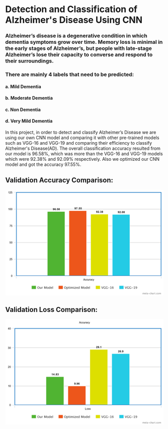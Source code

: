 # Detection and Classification of Alzheimer's Disease Using CNN

### Alzheimer’s disease is a degenerative condition in which dementia symptoms grow over time. Memory loss is minimal in the early stages of Alzheimer’s, but people with late-stage Alzheimer’s lose their capacity to converse and respond to their surroundings.

### There are mainly 4 labels that need to be predicted:
#### a. Mild Dementia
#### b. Moderate Dementia
#### c. Non Dementia
#### d. Very Mild Dementia

In this project, in order to detect and classify Alzheimer’s Disease we are using our own CNN model and comparing it with other pre-trained models such as VGG-16 and VGG-19 and comparing their efficiency to classify Alzheimer's Disease(AD).
The overall classification accuracy resulted from our model is 96.58%, which was more than the VGG-16 and VGG-19 models which were 92.38% and 92.09% respectively. Also we optimized our CNN model and got the accuracy 97.55%.

## Validation Accuracy Comparison:
![](info/validation%20accuracy.png)

## Validation Loss Comparison:
![](info/loss.png)

